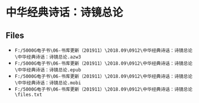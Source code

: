 # 中华经典诗话：诗镜总论

## Files

- `F:/5000G电子书\06-书库更新（201911）\2018.09\0912\中华经典诗话：诗镜总论\中华经典诗话：诗镜总论.azw3`
- `F:/5000G电子书\06-书库更新（201911）\2018.09\0912\中华经典诗话：诗镜总论\中华经典诗话：诗镜总论.epub`
- `F:/5000G电子书\06-书库更新（201911）\2018.09\0912\中华经典诗话：诗镜总论\中华经典诗话：诗镜总论.mobi`
- `F:/5000G电子书\06-书库更新（201911）\2018.09\0912\中华经典诗话：诗镜总论\files.txt`
